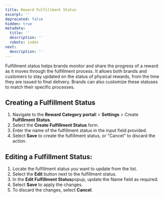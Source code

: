 ```yaml
---
title: Reward Fulfillment Status
excerpt: ''
deprecated: false
hidden: true
metadata:
  title: ''
  description: ''
  robots: index
next:
  description: ''
---
```

Fulfillment status helps brands monitor and share the progress of a reward as it moves through the fulfillment process. It allows both brands and customers to stay updated on the status of physical rewards, from the time they are issued to final delivery. Brands can also customize these statuses to match their specific processes.

## Creating a Fulfillment Status

1. Navigate to the **Reward Category portal**l > **Settings** > Create **Fulfillment Status**.
2. Select the **Create Fulfillment Status** form.
3. Enter the name of the fulfillment status in the input field provided.
4. Select **Save** to create the fulfillment status, or "Cancel" to discard the action.

## Editing a Fulfillment Status:

1. Locate the fulfillment status you want to update from the list.
2. Select the **Edit** button next to the fulfillment status.
3. In the **Edit Fulfillment Status**popup, update the Name field as required.
4. Select **Save** to apply the changes.
5. To discard the changes, select **Cancel**.
